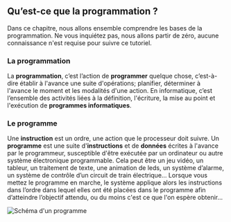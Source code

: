 ## Qu’est-ce que la programmation ?

Dans ce chapitre, nous allons ensemble comprendre les bases de la programmation. 
Ne vous inquiétez pas, nous allons partir de zéro, aucune connaissance n'est requise pour suivre ce tutoriel.

### La programmation
La **programmation**, c’est l’action de **programmer** quelque chose, c’est-à-dire établir à l'avance une suite d'opérations; planifier, déterminer à l'avance le moment et les modalités d'une action.
En informatique, c’est l’ensemble des activités liées à la définition, l'écriture, la mise au point et l'exécution de **programmes informatiques**.

### Le programme

Une **instruction** est un ordre, une action que le processeur doit suivre.
Un **programme** est une suite d'**instructions** et de **données** écrites à l'avance par le programmeur, susceptible d'être exécutée par un ordinateur ou autre système électronique programmable. 
Cela peut être un jeu vidéo, un tableur, un traitement de texte, une animation de leds, un système d’alarme, un système de contrôle d’un circuit de train électrique…
Lorsque vous mettez le programme en marche, le système applique alors les instructions dans l’ordre dans lequel elles ont été placées dans le programme afin d’atteindre l’objectif attendu, ou du moins c'est ce que l'on espère obtenir...

![Schéma d'un programme](https://photos.google.com/share/AF1QipOP60EDRCjnOS7aA46txk1iV6lDa4jP54_92YxteSptIgbMBfQMWo7vOtTGmDf1rg/photo/AF1QipNB2su7mz4osjQB5NLBU0l67wivHQyKhcEiQbRj?key=ZTZfYnJwWWdDS200SDFBLXl0czN5ZDhCS3BPM29n)

 
